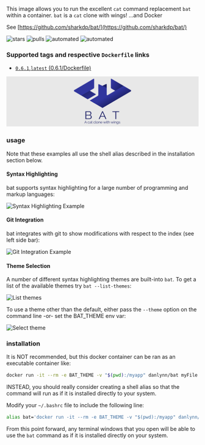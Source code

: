 This image allows you to run the excellent `cat` command replacement `bat` within a container.  `bat` is a `cat` clone with wings! ...and Docker

See [https://github.com/sharkdp/bat/](https://github.com/sharkdp/bat/)

![stars](https://img.shields.io/docker/stars/danlynn/ember-cli.svg) ![pulls](https://img.shields.io/docker/pulls/danlynn/ember-cli.svg) ![automated](https://img.shields.io/docker/automated/danlynn/ember-cli.svg) ![automated](https://img.shields.io/docker/build/danlynn/ember-cli.svg)

### Supported tags and respective `Dockerfile` links

+ [`0.6.1`,`latest` (0.6.1/Dockerfile)](https://github.com/danlynn/bat/blob/0.6.1/Dockerfile)

![bat logo](https://raw.githubusercontent.com/sharkdp/bat/master/doc/logo-header.svg?sanitize=true)

### usage

Note that these examples all use the shell alias described in the installation section below.

#### Syntax Highlighting

bat supports syntax highlighting for a large number of programming and markup languages:

![Syntax Highlighting Example]()

#### Git Integration

bat integrates with git to show modifications with respect to the index (see left side bar):

![Git Integration Example]()

#### Theme Selection

A number of different syntax highlighting themes are built-into `bat`.  To get a list of the available themes try `bat --list-themes`:

![List themes]()

To use a theme other than the default, either pass the `--theme` option on the command line -or- set the BAT_THEME env var:

![Select theme]()

### installation

It is NOT recommended, but this docker container can be ran as an executable container like:

```bash
docker run -it --rm -e BAT_THEME -v "$(pwd):/myapp" danlynn/bat myFile.js
```

INSTEAD, you should really consider creating a shell alias so that the command will run as if it is installed directly to your system.

Modify your `~/.bashrc` file to include the following line:

```bash
alias bat='docker run -it --rm -e BAT_THEME -v "$(pwd):/myapp" danlynn/bat'
```

From this point forward, any terminal windows that you open will be able to use the `bat` command as if it is installed directly on your system.